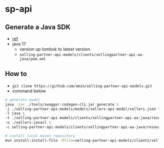 # sp-api

## Generate a Java SDK
- [ref](https://developer-docs.amazon.com/sp-api/docs/generating-a-java-sdk-with-lwa-token-exchange)
- java 17
  - version up lombok to latest version
  - `selling-partner-api-models/clients/sellingpartner-api-aa-java/pom.xml`

## How to
- `git clone https://github.com/amzn/selling-partner-api-models.git`
- command below
```sh
# generate model
java -jar ./tools/swagger-codegen-cli.jar generate \
-i ./selling-partner-api-models/models/sellers-api-model/sellers.json \
-l java \
-t ./selling-partner-api-models/clients/sellingpartner-api-aa-java/resources/swagger-codegen/templates/ \
-o ./sellers-javacl \
-c selling-partner-api-models/clients/sellingpartner-api-aa-java/resources/java/config.json

# install local maven repository
mvn install:install-file -Dfile=selling-partner-api-models/clients/sellingpartner-api-aa-java/target/sellingpartnerapi-aa-java-2.0-jar-with-dependencies.jar -DgroupId=com.amazon.sellingpartnerapi -DartifactId=sellingpartnerapi-aa-java -Dversion=1.0 -Dpackaging=jar -DgeneratePom=true

```